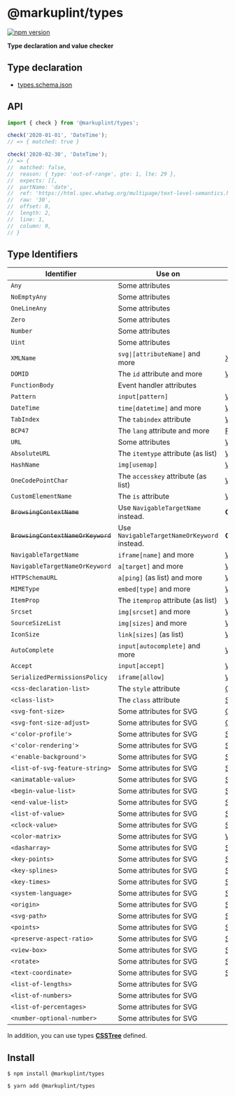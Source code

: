# @markuplint/types

[![npm version](https://badge.fury.io/js/%40markuplint%2Ftypes.svg)](https://www.npmjs.com/package/@markuplint/types)

**Type declaration and value checker**

## Type declaration

- [types.schema.json](./types.schema.json)

## API

```ts
import { check } from '@markuplint/types';

check('2020-01-01', 'DateTime');
// => { matched: true }

check('2020-02-30', 'DateTime');
// => {
// 	matched: false,
// 	reason: { type: 'out-of-range', gte: 1, lte: 29 },
// 	expects: [],
// 	partName: 'date',
// 	ref: 'https://html.spec.whatwg.org/multipage/text-level-semantics.html#datetime-value',
// 	raw: '30',
// 	offset: 8,
// 	length: 2,
// 	line: 1,
// 	column: 9,
// }
```

## Type Identifiers

| Identifier                         | Use on                                      | Spec                                                                                                               | Supported |
| ---------------------------------- | ------------------------------------------- | ------------------------------------------------------------------------------------------------------------------ | --------- |
| `Any`                              | Some attributes                             |                                                                                                                    | ✅        |
| `NoEmptyAny`                       | Some attributes                             |                                                                                                                    | ✅        |
| `OneLineAny`                       | Some attributes                             |                                                                                                                    | ✅        |
| `Zero`                             | Some attributes                             |                                                                                                                    | ✅        |
| `Number`                           | Some attributes                             |                                                                                                                    | ✅        |
| `Uint`                             | Some attributes                             |                                                                                                                    | ✅        |
| `XMLName`                          | `svg\|[attributeName]` and more             | [XML](https://www.w3.org/TR/xml/#d0e804)                                                                           | ✅        |
| `DOMID`                            | The `id` attribute and more                 | [WHATWG](https://html.spec.whatwg.org/multipage/dom.html#global-attributes:concept-id)                             | ✅        |
| `FunctionBody`                     | Event handler attributes                    |                                                                                                                    | 🚧        |
| `Pattern`                          | `input[pattern]`                            | [WHATWG](https://html.spec.whatwg.org/multipage/input.html#compiled-pattern-regular-expression)                    | ✅        |
| `DateTime`                         | `time[datetime]` and more                   | [WHATWG](https://html.spec.whatwg.org/multipage/text-level-semantics.html#datetime-value)                          | ✅        |
| `TabIndex`                         | The `tabindex` attribute                    | [WHATWG](https://html.spec.whatwg.org/multipage/interaction.html#attr-tabindex)                                    | ✅        |
| `BCP47`                            | The `lang` attribute and more               | [RFC](https://tools.ietf.org/rfc/bcp/bcp47.html)                                                                   | ✅        |
| `URL`                              | Some attributes                             | [WHATWG](https://html.spec.whatwg.org/multipage/urls-and-fetching.html#valid-url-potentially-surrounded-by-spaces) | ✅        |
| `AbsoluteURL`                      | The `itemtype` attribute (as list)          | [WHATWG](https://url.spec.whatwg.org/#syntax-url-absolute)                                                         | ✅        |
| `HashName`                         | `img[usemap]`                               | [WHATWG](https://html.spec.whatwg.org/multipage/common-microsyntaxes.html#valid-hash-name-reference)               | ✅        |
| `OneCodePointChar`                 | The `accesskey` attribute (as list)         | [WHATWG](https://html.spec.whatwg.org/multipage/interaction.html#the-accesskey-attribute)                          | ✅        |
| `CustomElementName`                | The `is` attribute                          | [WHATWG](https://html.spec.whatwg.org/multipage/custom-elements.html#valid-custom-element-name)                    | ✅        |
| ~~`BrowsingContextName`~~          | Use `NavigableTargetName` instead.          | **Obsolated**                                                                                                      | ✅        |
| ~~`BrowsingContextNameOrKeyword`~~ | Use `NavigableTargetNameOrKeyword` instead. | **Obsolated**                                                                                                      | ✅        |
| `NavigableTargetName`              | `iframe[name]` and more                     | [WHATWG](https://html.spec.whatwg.org/multipage/document-sequences.html#valid-navigable-target-name)               | ✅        |
| `NavigableTargetNameOrKeyword`     | `a[target]` and more                        | [WHATWG](https://html.spec.whatwg.org/multipage/document-sequences.html#valid-navigable-target-name-or-keyword)    | ✅        |
| `HTTPSchemaURL`                    | `a[ping]` (as list) and more                | [WHATWG](https://html.spec.whatwg.org/multipage/links.html#ping)                                                   | ✅        |
| `MIMEType`                         | `embed[type]` and more                      | [WHATWG](https://mimesniff.spec.whatwg.org/#valid-mime-type)                                                       | ✅        |
| `ItemProp`                         | The `itemprop` attribute (as list)          | [WHATWG](https://html.spec.whatwg.org/multipage/microdata.html#names:-the-itemprop-attribute)                      | ✅        |
| `Srcset`                           | `img[srcset]` and more                      | [WHATWG](https://html.spec.whatwg.org/multipage/images.html#srcset-attributes)                                     | ✅        |
| `SourceSizeList`                   | `img[sizes]` and more                       | [WHATWG](https://html.spec.whatwg.org/multipage/images.html#sizes-attributes)                                      | ✅        |
| `IconSize`                         | `link[sizes]` (as list)                     | [WHATWG](https://html.spec.whatwg.org/multipage/semantics.html#attr-link-sizes)                                    | ✅        |
| `AutoComplete`                     | `input[autocomplete]` and more              | [WHATWG](https://html.spec.whatwg.org/multipage/form-control-infrastructure.html#attr-fe-autocomplete)             | ✅        |
| `Accept`                           | `input[accept]`                             | [WHATWG](https://html.spec.whatwg.org/multipage/input.html#attr-input-accept)                                      | ✅        |
| `SerializedPermissionsPolicy`      | `iframe[allow]`                             | [W3C](https://w3c.github.io/webappsec-permissions-policy/#serialized-permissions-policy)                           | ✅        |
| `<css-declaration-list>`           | The `style` attribute                       | [CSS](https://drafts.csswg.org/css-style-attr/#syntax)                                                             | ✅        |
| `<class-list>`                     | The `class` attribute                       | [SVG](https://www.w3.org/TR/SVG/styling.html#ClassAttribute)                                                       | ✅        |
| `<svg-font-size>`                  | Some attributes for SVG                     | [CSS](https://drafts.csswg.org/css-fonts-5/#descdef-font-face-font-size)                                           | 🚧        |
| `<svg-font-size-adjust>`           | Some attributes for SVG                     | [CSS](https://drafts.csswg.org/css-fonts-5/#propdef-font-size-adjust)                                              | 🚧        |
| `<'color-profile'>`                | Some attributes for SVG                     | [SVG](https://www.w3.org/TR/SVG11/color.html#ColorProfileProperty)                                                 | 🚧        |
| `<'color-rendering'>`              | Some attributes for SVG                     | [SVG](https://www.w3.org/TR/SVG11/painting.html#ColorRenderingProperty)                                            | 🚧        |
| `<'enable-background'>`            | Some attributes for SVG                     | [SVG](https://www.w3.org/TR/SVG11/filters.html#EnableBackgroundProperty)                                           | 🚧        |
| `<list-of-svg-feature-string>`     | Some attributes for SVG                     | [SVG](https://www.w3.org/TR/SVG11/feature.html)                                                                    | 🚧        |
| `<animatable-value>`               | Some attributes for SVG                     | [SVG](https://svgwg.org/specs/animations/#FromAttribute)                                                           | 🚧        |
| `<begin-value-list>`               | Some attributes for SVG                     | [SVG](https://svgwg.org/specs/animations/#BeginValueListSyntax)                                                    | 🚧        |
| `<end-value-list>`                 | Some attributes for SVG                     | [SVG](https://svgwg.org/specs/animations/#EndValueListSyntax)                                                      | 🚧        |
| `<list-of-value>`                  | Some attributes for SVG                     | [SVG](https://svgwg.org/specs/animations/#ValuesAttribute)                                                         | 🚧        |
| `<clock-value>`                    | Some attributes for SVG                     | [SMIL](https://www.w3.org/TR/2001/REC-smil-animation-20010904/#Timing-ClockValueSyntax)                            | 🚧        |
| `<color-matrix>`                   | Some attributes for SVG                     | [W3C](https://drafts.fxtf.org/filter-effects/#element-attrdef-fecolormatrix-values)                                | ✅        |
| `<dasharray>`                      | Some attributes for SVG                     | [SVG](https://svgwg.org/svg2-draft/painting.html#StrokeDasharrayProperty)                                          | ✅        |
| `<key-points>`                     | Some attributes for SVG                     | [SVG](https://svgwg.org/specs/animations/#KeyPointsAttribute)                                                      | ✅        |
| `<key-splines>`                    | Some attributes for SVG                     | [SVG](https://svgwg.org/specs/animations/#KeyTimesAttribute)                                                       | ✅        |
| `<key-times>`                      | Some attributes for SVG                     | [SVG](https://svgwg.org/specs/animations/#KeyTimesAttribute)                                                       | ✅        |
| `<system-language>`                | Some attributes for SVG                     | [SVG](https://svgwg.org/svg2-draft/struct.html#SystemLanguageAttribute)                                            | ✅        |
| `<origin>`                         | Some attributes for SVG                     | [SMIL](https://www.w3.org/TR/2001/REC-smil-animation-20010904/#MotionOriginAttribute)                              | ✅        |
| `<svg-path>`                       | Some attributes for SVG                     | [SVG](https://svgwg.org/svg2-draft/paths.html#PathDataBNF)                                                         | 🚧        |
| `<points>`                         | Some attributes for SVG                     | [SVG](https://svgwg.org/svg2-draft/shapes.html#DataTypePoints)                                                     | ✅        |
| `<preserve-aspect-ratio>`          | Some attributes for SVG                     | [SVG](https://svgwg.org/svg2-draft/coords.html#PreserveAspectRatioAttribute)                                       | ✅        |
| `<view-box>`                       | Some attributes for SVG                     | [SVG](https://svgwg.org/svg2-draft/coords.html#ViewBoxAttribute)                                                   | ✅        |
| `<rotate>`                         | Some attributes for SVG                     | [SVG](https://svgwg.org/specs/animations/#RotateAttribute)                                                         | ✅        |
| `<text-coordinate>`                | Some attributes for SVG                     | [SVG](https://svgwg.org/svg2-draft/text.html#TSpanAttributes)                                                      | ✅        |
| `<list-of-lengths>`                | Some attributes for SVG                     |                                                                                                                    | ✅        |
| `<list-of-numbers>`                | Some attributes for SVG                     |                                                                                                                    | ✅        |
| `<list-of-percentages>`            | Some attributes for SVG                     |                                                                                                                    | ✅        |
| `<number-optional-number>`         | Some attributes for SVG                     |                                                                                                                    | ✅        |

In addition, you can use types **[CSSTree](https://github.com/csstree/csstree)** defined.

## Install

```shell
$ npm install @markuplint/types

$ yarn add @markuplint/types
```
